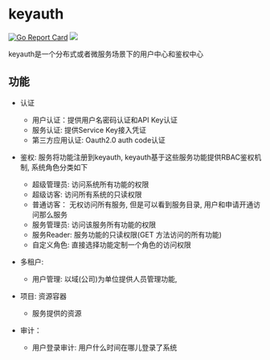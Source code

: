# keyauth

[![Go Report Card](https://goreportcard.com/badge/github.com/infraboard/keyauth)](https://goreportcard.com/report/github.com/infraboard/keyauth)
![](https://img.shields.io/github/license/infraboard/keyauth)

keyauth是一个分布式或者微服务场景下的用户中心和鉴权中心

## 功能

+ 认证
    + 用户认证：提供用户名密码认证和API Key认证
    + 服务认证: 提供Service Key接入凭证
    + 第三方应用认证: Oauth2.0 auth code认证

+ 鉴权: 服务将功能注册到keyauth, keyauth基于这些服务功能提供RBAC鉴权机制, 系统角色分类如下
    + 超级管理员: 访问系统所有功能的权限
    + 超级访客:   访问所有系统的只读权限
    + 普通访客：  无权访问所有服务, 但是可以看到服务目录, 用户和申请开通访问那么服务
    + 服务管理员: 访问该服务所有功能的权限
    + 服务Reader: 服务功能的只读权限(GET 方法访问的所有功能)
    + 自定义角色:  直接选择功能定制一个角色的访问权限

+ 多租户:
    + 用户管理: 以域(公司)为单位提供人员管理功能, 

+ 项目: 资源容器
    + 服务提供的资源

+ 审计：
    + 用户登录审计:  用户什么时间在哪儿登录了系统

